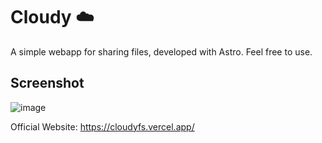 # Cloudy ☁️
A simple webapp for sharing files, developed with Astro.
Feel free to use.
## Screenshot

![image](https://github.com/user-attachments/assets/6c3cb5c0-24ce-4f9f-ba67-75a93ce04342)

Official Website:
https://cloudyfs.vercel.app/
